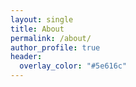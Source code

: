 ```yaml
---
layout: single
title: About
permalink: /about/
author_profile: true
header:
  overlay_color: "#5e616c"
---
```

